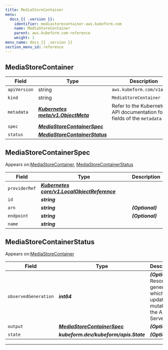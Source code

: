 ```yaml
---
title: MediaStoreContainer
menu:
  docs_{{ .version }}:
    identifier: mediastorecontainer-aws.kubeform.com
    name: MediaStoreContainer
    parent: aws.kubeform.com-reference
    weight: 1
menu_name: docs_{{ .version }}
section_menu_id: reference
---
```


## MediaStoreContainer
| Field | Type | Description |
| ------ | ----- | ----------- |
| `apiVersion` | string | `aws.kubeform.com/v1alpha1` |
|    `kind` | string | `MediaStoreContainer` |
| `metadata` | ***[Kubernetes meta/v1.ObjectMeta](https://kubernetes.io/docs/reference/generated/kubernetes-api/v1.13/#objectmeta-v1-meta)***|Refer to the Kubernetes API documentation for the fields of the `metadata` field.|
| `spec` | ***[MediaStoreContainerSpec](#mediastorecontainerspec)***||
| `status` | ***[MediaStoreContainerStatus](#mediastorecontainerstatus)***||
## MediaStoreContainerSpec

Appears on:[MediaStoreContainer](#mediastorecontainer), [MediaStoreContainerStatus](#mediastorecontainerstatus)

| Field | Type | Description |
| ------ | ----- | ----------- |
| `providerRef` | ***[Kubernetes core/v1.LocalObjectReference](https://kubernetes.io/docs/reference/generated/kubernetes-api/v1.13/#localobjectreference-v1-core)***||
| `id` | ***string***||
| `arn` | ***string***| ***(Optional)*** |
| `endpoint` | ***string***| ***(Optional)*** |
| `name` | ***string***||
## MediaStoreContainerStatus

Appears on:[MediaStoreContainer](#mediastorecontainer)

| Field | Type | Description |
| ------ | ----- | ----------- |
| `observedGeneration` | ***int64***| ***(Optional)*** Resource generation, which is updated on mutation by the API Server.|
| `output` | ***[MediaStoreContainerSpec](#mediastorecontainerspec)***| ***(Optional)*** |
| `state` | ***kubeform.dev/kubeform/apis.State***| ***(Optional)*** |
---
